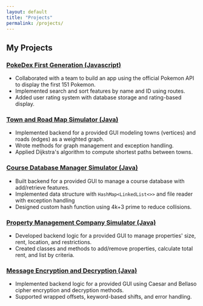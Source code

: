 ```yaml
---
layout: default
title: "Projects"
permalink: /projects/
---
```

## My Projects

### [PokeDex First Generation (Javascript)](https://github.com/jinanway/pokedex335?tab=readme-ov-file)
- Collaborated with a team to build an app using the official Pokemon API to display the first 151 Pokemon.
- Implemented search and sort features by name and ID using routes.
- Added user rating system with database storage and rating-based display.

### [Town and Road Map Simulator (Java)](https://github.com/NotTylerDo/MCSchool/tree/main/TDo_Project5)
- Implemented backend for a provided GUI modeling towns (vertices) and roads (edges) as a weighted graph.
- Wrote methods for graph management and exception handling.
- Applied Dijkstra's algorithm to compute shortest paths between towns.

### [Course Database Manager Simulator (Java)](https://github.com/NotTylerDo/repo/tree/main/DoTyler_Assignment4)
- Built backend for a provided GUI to manage a course database with add/retrieve features.
- Implemented data structure with `HashMap<LinkedList<>>` and file reader with exception handling
- Designed custom hash function using 4k+3 prime to reduce collisions.

### [Property Management Company Simulator (Java)](https://github.com/NotTylerDo/MCSchool/tree/main/TDo_Project4)
- Developed backend logic for a provided GUI to manage properties' size, rent, location, and restrictions.
- Created classes and methods to add/remove properties, calculate total rent, and list by criteria.

### [Message Encryption and Decryption (Java)](https://github.com/NotTylerDo/MCSchool/tree/main/TDo_Project3)
- Implemented backend logic for a provided GUI using Caesar and Bellaso cipher encryption and decryption methods.
- Supported wrapped offsets, keyword-based shifts, and error handling.
